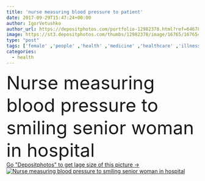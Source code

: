 ```yaml
---
title: 'nurse measuring blood pressure to patient'
date: 2017-09-29T15:47:24+00:00
author: IgorVetushko
author_url: https://depositphotos.com/portfolio-12982378.html?ref=64678756
image: https://st3.depositphotos.com/thumbs/12982378/image/16765/167654776/api_thumb_450.jpg?forcejpeg=true
type: "post"
tags: ['female' ,'people' ,'health' ,'medicine' ,'healthcare' ,'illness' ,'medical' ,'care' ,'european' ,'old' ,'hospital' ,'nurse' ,'stethoscope' ,'measuring' ,'patient' ,'disease' ,'senior' ,'elderly' ,'60s' ,'assistance' ,'sick' ,'clinic' ,'sickness' ,'Medicare' ,'diseased' ,'caucasian women' ,'Grey Hair' ,'nursing home' ,'blood pressure' ,'blood pressure gauge' ,'blood pressure monitor' ,'blood pressure cuff' ]
categories: 
  - health
---
```

<div aling="center">
            <font size="60"> Nurse measuring blood pressure to smiling senior woman in hospital</font>   
</div>
<div>
    <a href='https://st3.depositphotos.com/thumbs/12982378/image/16765/167654776/api_thumb_450.jpg?forcejpeg=true?ref=64678756' target=_blank > Go "Depositphotos" to get lage size of this picture ->
        <img href='https://st3.depositphotos.com/thumbs/12982378/image/16765/167654776/api_thumb_450.jpg?forcejpeg=true?ref=64678756' src='https://st3.depositphotos.com/12982378/16765/i/950/depositphotos_167654776-stock-photo-nurse-measuring-blood-pressure-to.jpg?forcejpeg=true' alt='Nurse measuring blood pressure to smiling senior woman in hospital' >
    </a>
</div>
